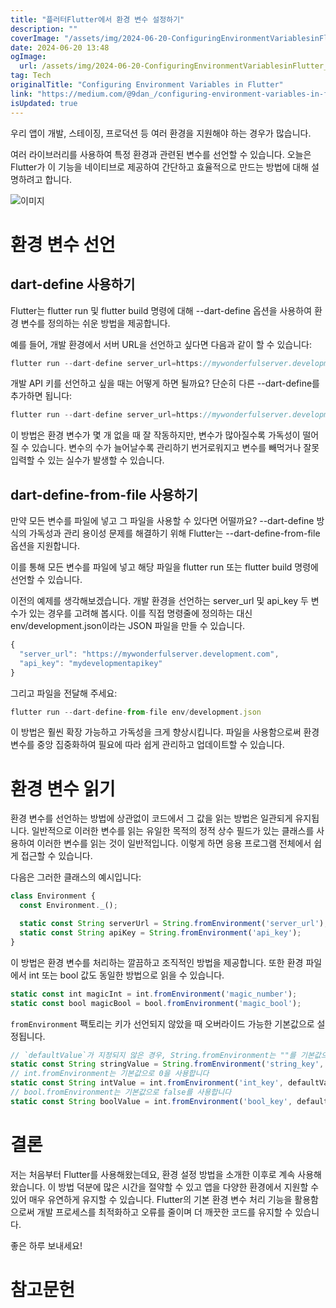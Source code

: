 ```yaml
---
title: "플러터Flutter에서 환경 변수 설정하기"
description: ""
coverImage: "/assets/img/2024-06-20-ConfiguringEnvironmentVariablesinFlutter_0.png"
date: 2024-06-20 13:48
ogImage: 
  url: /assets/img/2024-06-20-ConfiguringEnvironmentVariablesinFlutter_0.png
tag: Tech
originalTitle: "Configuring Environment Variables in Flutter"
link: "https://medium.com/@9dan_/configuring-environment-variables-in-flutter-e0614e3449e5"
isUpdated: true
---
```





우리 앱이 개발, 스테이징, 프로덕션 등 여러 환경을 지원해야 하는 경우가 많습니다.

여러 라이브러리를 사용하여 특정 환경과 관련된 변수를 선언할 수 있습니다. 오늘은 Flutter가 이 기능을 네이티브로 제공하여 간단하고 효율적으로 만드는 방법에 대해 설명하려고 합니다.

![이미지](/assets/img/2024-06-20-ConfiguringEnvironmentVariablesinFlutter_0.png)

# 환경 변수 선언

<div class="content-ad"></div>

## dart-define 사용하기

Flutter는 flutter run 및 flutter build 명령에 대해 --dart-define 옵션을 사용하여 환경 변수를 정의하는 쉬운 방법을 제공합니다.

예를 들어, 개발 환경에서 서버 URL을 선언하고 싶다면 다음과 같이 할 수 있습니다:

```js
flutter run --dart-define server_url=https://mywonderfulserver.development.com
```

<div class="content-ad"></div>

개발 API 키를 선언하고 싶을 때는 어떻게 하면 될까요? 단순히 다른 --dart-define를 추가하면 됩니다:

```js
flutter run --dart-define server_url=https://mywonderfulserver.development.com --dart-define api_key=mydevelopmentapikey
```

이 방법은 환경 변수가 몇 개 없을 때 잘 작동하지만, 변수가 많아질수록 가독성이 떨어질 수 있습니다. 변수의 수가 늘어날수록 관리하기 번거로워지고 변수를 빼먹거나 잘못 입력할 수 있는 실수가 발생할 수 있습니다.

## dart-define-from-file 사용하기

<div class="content-ad"></div>

만약 모든 변수를 파일에 넣고 그 파일을 사용할 수 있다면 어떨까요? --dart-define 방식의 가독성과 관리 용이성 문제를 해결하기 위해 Flutter는 --dart-define-from-file 옵션을 지원합니다.

이를 통해 모든 변수를 파일에 넣고 해당 파일을 flutter run 또는 flutter build 명령에 선언할 수 있습니다.

이전의 예제를 생각해보겠습니다. 개발 환경을 선언하는 server_url 및 api_key 두 변수가 있는 경우를 고려해 봅시다. 이를 직접 명령줄에 정의하는 대신 env/development.json이라는 JSON 파일을 만들 수 있습니다.

```js
{
  "server_url": "https://mywonderfulserver.development.com",
  "api_key": "mydevelopmentapikey"
}
```

<div class="content-ad"></div>

그리고 파일을 전달해 주세요:

```js
flutter run --dart-define-from-file env/development.json
```

이 방법은 훨씬 확장 가능하고 가독성을 크게 향상시킵니다. 파일을 사용함으로써 환경 변수를 중앙 집중화하여 필요에 따라 쉽게 관리하고 업데이트할 수 있습니다.

# 환경 변수 읽기

<div class="content-ad"></div>

환경 변수를 선언하는 방법에 상관없이 코드에서 그 값을 읽는 방법은 일관되게 유지됩니다. 일반적으로 이러한 변수를 읽는 유일한 목적의 정적 상수 필드가 있는 클래스를 사용하여 이러한 변수를 읽는 것이 일반적입니다. 이렇게 하면 응용 프로그램 전체에서 쉽게 접근할 수 있습니다.

다음은 그러한 클래스의 예시입니다:

```js
class Environment {
  const Environment._();

  static const String serverUrl = String.fromEnvironment('server_url');
  static const String apiKey = String.fromEnvironment('api_key');
}
```

이 방법은 환경 변수를 처리하는 깔끔하고 조직적인 방법을 제공합니다. 또한 환경 파일에서 int 또는 bool 값도 동일한 방법으로 읽을 수 있습니다.

<div class="content-ad"></div>

```js
static const int magicInt = int.fromEnvironment('magic_number');
static const bool magicBool = bool.fromEnvironment('magic_bool');
```

`fromEnvironment` 팩토리는 키가 선언되지 않았을 때 오버라이드 가능한 기본값으로 설정됩니다.

```js
// `defaultValue`가 지정되지 않은 경우, String.fromEnvironment는 ""를 기본값으로 사용합니다
static const String stringValue = String.fromEnvironment('string_key', defaultValue: 'Hello');
// int.fromEnvironment는 기본값으로 0을 사용합니다
static const String intValue = int.fromEnvironment('int_key', defaultValue: 42);
// bool.fromEnvironment는 기본값으로 false를 사용합니다
static const String boolValue = int.fromEnvironment('bool_key', defaultValue: true);
```

# 결론

<div class="content-ad"></div>

저는 처음부터 Flutter를 사용해왔는데요, 환경 설정 방법을 소개한 이후로 계속 사용해왔습니다. 이 방법 덕분에 많은 시간을 절약할 수 있고 앱을 다양한 환경에서 지원할 수 있어 매우 유연하게 유지할 수 있습니다. Flutter의 기본 환경 변수 처리 기능을 활용함으로써 개발 프로세스를 최적화하고 오류를 줄이며 더 깨끗한 코드를 유지할 수 있습니다.

좋은 하루 보내세요!

# 참고문헌
